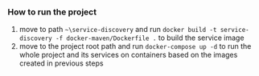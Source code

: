 ### How to run the project
1. move to path `~\service-discovery` and run `docker build -t service-discovery -f docker-maven/Dockerfile .` to build the service image
2. move to the project root path and run `docker-compose up -d` to run the whole project and its services on containers based on the images created in previous steps